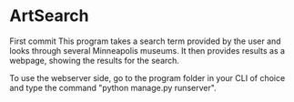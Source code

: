 # ArtSearch
First commit
This program takes a search term provided by the user and looks through several Minneapolis museums. It then provides results as a webpage, showing the results for the search.

To use the webserver side, go to the program folder in your CLI of choice and type the command "python manage.py runserver".

